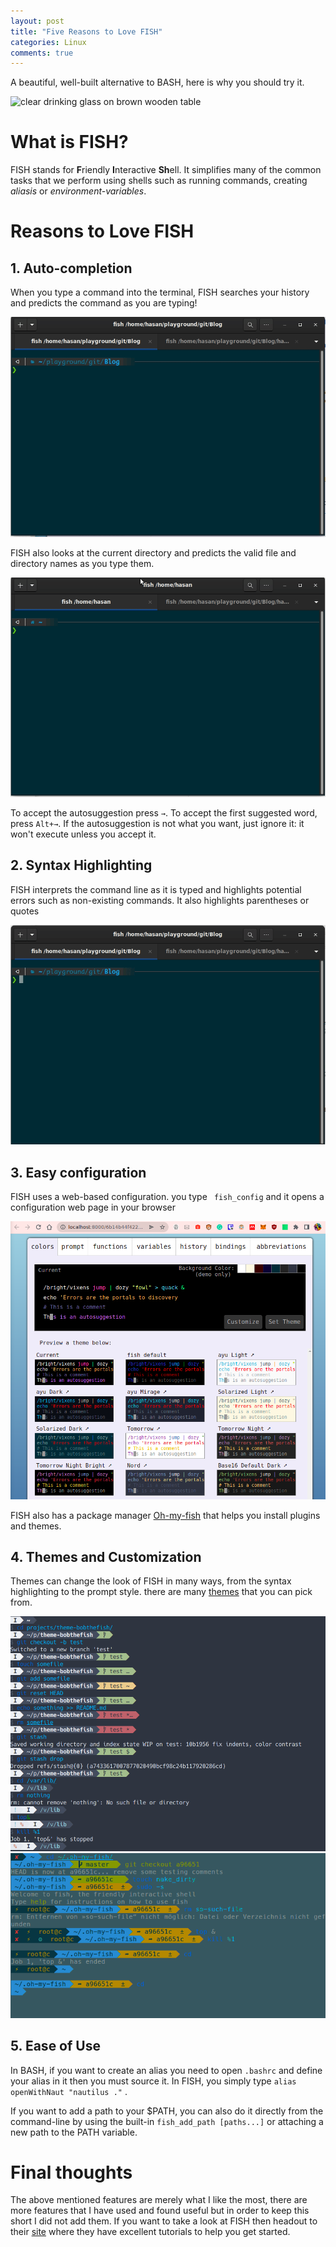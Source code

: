 ```yaml
---
layout: post
title: "Five Reasons to Love FISH"
categories: Linux
comments: true
---
```


A beautiful, well-built alternative to BASH, here is why you should try it.

![clear drinking glass on brown wooden table](https://images.unsplash.com/photo-1613987108430-b4bb3863e595?crop=entropy&cs=tinysrgb&fit=max&fm=jpg&ixid=Mnw5MDg0MHwwfDF8c2VhcmNofDF8fHR1cmtpc2glMjB0ZWF8ZW58MHx8fHwxNjQ4NTU0ODc3&ixlib=rb-1.2.1&q=80&w=1080 "Olga Pukhalskaya")

# What is FISH?

FISH stands for **F**riendly **I**nteractive **Sh**ell. It simplifies many of the common tasks that we perform using shells such as running commands, creating *aliasis* or *environment-variables*. 

# Reasons to Love FISH

## 1. Auto-completion

When you type a command into the terminal, FISH searches your history and predicts the command as you are typing! 

![auto-complete-command.gif](/assets/auto-complete-command.gif)

FISH also looks at the current directory and predicts the valid file and directory names as you type them.

![auto-complete.gif](/assets/auto-complete.gif)

To accept the autosuggestion press `→`. To accept the first suggested word, press `Alt+→`. If the autosuggestion is not what you want, just ignore it: it won't execute unless you accept it.

## 2. Syntax Highlighting

FISH interprets the command line as it is typed and highlights potential errors such as non-existing commands. It also highlights parentheses or quotes

![syntax-parenthesis.gif](/assets/syntax-parenthesis.gif)

## 3. Easy configuration

FISH uses a web-based configuration. you type `` fish_config`` and it opens a configuration web page in your browser

![webconfig.png](/assets/webconfig.png)

FISH also has a package manager [Oh-my-fish](https://github.com/oh-my-fish/oh-my-fish) that helps you install plugins and themes.

## 4. Themes and Customization

Themes can change the look of FISH in many ways, from the syntax highlighting to the prompt style. there are many [themes](https://github.com/oh-my-fish/oh-my-fish) that you can pick from.

<img title="" src="/assets/theme2.png" alt="theme2.png" data-align="center">

<img title="" src="/assets/theme1.png" alt="theme1.png" data-align="center">

## 5. Ease of Use

In BASH, if you want to create an alias you need to open `.bashrc` and define your alias in it then you must source it. In FISH, you simply type ``alias openWithNaut "nautilus ."`` .

If you want to add a path to your $PATH, you can also do it directly from the command-line by using the built-in ``fish_add_path [paths...]`` or attaching a new path to the PATH variable.

# Final thoughts

The above mentioned features are merely what I like the most, there are more features that I have used and found useful but in order to keep this short I did not add them. If you want to take a look at FISH then headout to their [site](https://fishshell.com/) where they have excellent tutorials to help you get started.
